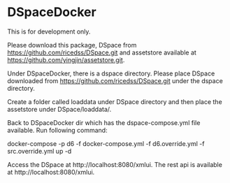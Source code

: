 # DSpaceDocker

This is for development only.

Please download this package, DSpace from https://github.com/ricedss/DSpace.git and assetstore available at https://github.com/yingjin/assetstore.git.

Under DSpaceDocker, there is a dspace directory. Please place DSpace downloaded from https://github.com/ricedss/DSpace.git under the dspace directory. 

Create a folder called loaddata under DSpace directory and then place the assetstore under DSpace/loaddata/.

Back to DSpaceDocker dir which has the dspace-compose.yml file available. Run following command:

docker-compose -p d6 -f docker-compose.yml -f d6.override.yml -f src.override.yml up -d

Access the DSpace at http://localhost:8080/xmlui. The rest api is available at http://localhost:8080/xmlui.



